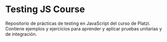 # Testing JS Course
Repositorio de prácticas de testing en JavaScript del curso de Platzi. Contiene ejemplos y ejercicios para aprender y aplicar pruebas unitarias y de integración.
